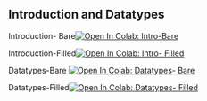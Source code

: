 ## Introduction and Datatypes



Introduction- Bare[![Open In Colab: Intro-Bare](https://colab.research.google.com/assets/colab-badge.svg)](https://colab.research.google.com/github/bharris12/URP_2021_Programming_Course/blob/main/lecture_1/1_introduction_bare.ipynb)

Introduction-Filled[![Open In Colab: Intro- Filled](https://colab.research.google.com/assets/colab-badge.svg)](https://colab.research.google.com/github/bharris12/URP_2021_Programming_Course/blob/main/lecture_1/1_introduction_filled.ipynb)


Datatypes-Bare [![Open In Colab: Datatypes- Bare](https://colab.research.google.com/assets/colab-badge.svg)](https://colab.research.google.com/github/bharris12/URP_2021_Programming_Course/blob/main/lecture_1/2_datatypes_bare.ipynb)

Datatypes-Filled[![Open In Colab: Datatypes- Filled](https://colab.research.google.com/assets/colab-badge.svg)](https://colab.research.google.com/github/bharris12/URP_2021_Programming_Course/blob/main/lecture_1/2_datatypes_filled.ipynb)
